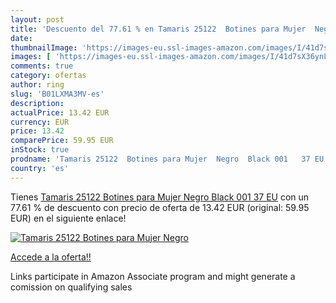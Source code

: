 ```yaml
---
layout: post
title: 'Descuento del 77.61 % en Tamaris 25122  Botines para Mujer  Negro'
date: 
thumbnailImage: 'https://images-eu.ssl-images-amazon.com/images/I/41d7sX36ynL._SL200_.jpg'
images: [ 'https://images-eu.ssl-images-amazon.com/images/I/41d7sX36ynL._SL200_.jpg' ]
comments: true
category: ofertas
author: ring
slug: 'B01LXMA3MV-es'
description:
actualPrice: 13.42 EUR
currency: EUR
price: 13.42
comparePrice: 59.95 EUR
inStock: true
prodname: 'Tamaris 25122  Botines para Mujer  Negro  Black 001   37 EU'
country: 'es'
---
```


Tienes [Tamaris 25122  Botines para Mujer  Negro  Black 001   37 EU](https://www.amazon.es/dp/B01LXMA3MV/?tag=tolees-21) con un 77.61 % de descuento con precio de oferta de 13.42 EUR (original: 59.95 EUR) en el siguiente enlace!

[![Tamaris 25122  Botines para Mujer  Negro](https://images-eu.ssl-images-amazon.com/images/I/41d7sX36ynL._SL200_.jpg)](https://www.amazon.es/dp/B01LXMA3MV/?tag=tolees-21)

[Accede a la oferta!!](https://www.amazon.es/dp/B01LXMA3MV/?tag=tolees-21)

Links participate in Amazon Associate program and might generate a comission on qualifying sales


